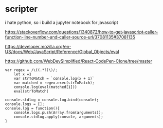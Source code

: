# scripter
i hate python, so i build a jupyter notebook for javascript


https://stackoverflow.com/questions/1340872/how-to-get-javascript-caller-function-line-number-and-caller-source-url/37081135#37081135

https://developer.mozilla.org/en-US/docs/Web/JavaScript/Reference/Global_Objects/eval

https://github.com/WebDevSimplified/React-CodePen-Clone/tree/master


```
var regex = /\((.*?)\)/;
    let x =1
	var strToMatch = `console.log(x + 1)`
	var matched = regex.exec(strToMatch);
	console.log(eval(matched[1]))
	eval(strToMatch)
```


```
console.stdlog = console.log.bind(console);
console.logs = [];
console.log = function(){
    console.logs.push(Array.from(arguments));
    console.stdlog.apply(console, arguments);
}
```